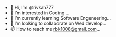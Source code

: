 - 👋 Hi, I’m @rivkah777
- 👀 I’m interested in Coding  ...
- 🌱 I’m currently learning Software Engeneering...
- 💞️ I’m looking to collaborate on Wed develop...
- 📫 How to reach me rbk1008@gmail.com...

<!---
rivkah777/rivkah777 is a ✨ special ✨ repository because its `README.md` (this file) appears on your GitHub profile.
You can click the Preview link to take a look at your changes.
--->
